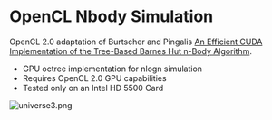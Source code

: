 # OpenCL Nbody Simulation #

OpenCL 2.0 adaptation of Burtscher and Pingalis [An Efficient CUDA Implementation of the Tree-Based Barnes Hut n-Body Algorithm](http://runge.math.smu.edu/Math6370/_downloads/burtscher_pingali-2011.pdf). 

* GPU octree implementation for nlogn simulation
* Requires OpenCL 2.0 GPU capabilities 
* Tested only on an Intel HD 5500 Card

![universe3.png](https://bitbucket.org/repo/jynrXz/images/3500153634-universe3.png)
